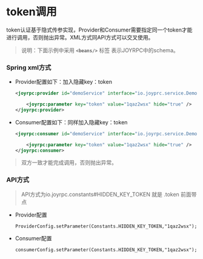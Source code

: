 token调用
==
token认证基于隐式传参实现，Provider和Consumer需要指定同一个token才能进行调用，否则抛出异常。XML方式同API方式可以交叉使用。
>说明：下面示例中采用  **`<beans/>`** 标签 表示JOYRPC中的schema。

### Spring xml方式

- Provider配置如下：加入隐藏key：token
  
  ```xml
  <joyrpc:provider id="demoService" interface="io.joyprc.service.DemoService" alias="joyrpc-demo" ref="demoServiceImpl" server="myJoy">

      <joyrpc:parameter key="token" value="1qaz2wsx" hide="true" />
  </joyrpc:provider>
  ```
- Consumer配置如下：同样加入隐藏key：token

  ```xml
  <joyrpc:consumer id="demoService" interface="io.joyrpc.service.DemoService" alias="joyrpc-demo">

      <joyrpc:parameter key="token" value="1qaz2wsx" hide="true" />
  </joyrpc:consumer>
  ```
>双方一致才能完成调用，否则抛出异常。

### API方式

>API方式为io.joyrpc.constants#HIDDEN_KEY_TOKEN  就是 .token 前面带点

- Provider配置
  ```
  ProviderConfig.setParameter(Constants.HIDDEN_KEY_TOKEN,"1qaz2wsx");
  ```

- Consumer配置
  ```
  consumerConfig.setParameter(Constants.HIDDEN_KEY_TOKEN,"1qaz2wsx");
  ```